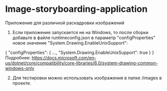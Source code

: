 # Image-storyboarding-application


Приложение для различной раскадровки изображений

1) Если приложение запускается не на Windows, то  после сборки добавьте в файле runtimeconfig.json в параметр "configProperties" новое значение "System.Drawing.EnableUnixSupport": 

{ 
    "configProperties": 
    { 
        ...,
        "System.Drawing.EnableUnixSupport": true 
    } 
} 
Подробнее: https://docs.microsoft.com/en-us/dotnet/core/compatibility/core-libraries/6.0/system-drawing-common-windows-only

2) Для тестировки можно использовать изображения в папке /images в проекте. 
